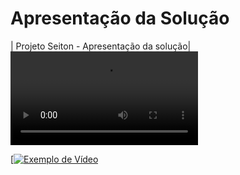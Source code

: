 # Apresentação da Solução

|	Projeto Seiton - Apresentação da solução|  <video src="https://youtu.be/eQgMAQSVtP8">|


[[![Exemplo de Vídeo](https://img.youtube.com/vi/SEU_CODIGO_DO_VIDEO/0.jpg)](https://youtu.be/eQgMAQSVtP8)

